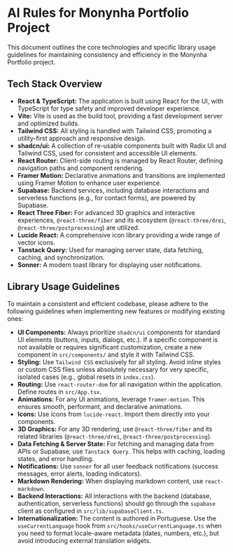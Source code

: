 # AI Rules for Monynha Portfolio Project

This document outlines the core technologies and specific library usage guidelines for maintaining consistency and efficiency in the Monynha Portfolio project.

## Tech Stack Overview

*   **React & TypeScript:** The application is built using React for the UI, with TypeScript for type safety and improved developer experience.
*   **Vite:** Vite is used as the build tool, providing a fast development server and optimized builds.
*   **Tailwind CSS:** All styling is handled with Tailwind CSS, promoting a utility-first approach and responsive design.
*   **shadcn/ui:** A collection of re-usable components built with Radix UI and Tailwind CSS, used for consistent and accessible UI elements.
*   **React Router:** Client-side routing is managed by React Router, defining navigation paths and component rendering.
*   **Framer Motion:** Declarative animations and transitions are implemented using Framer Motion to enhance user experience.
*   **Supabase:** Backend services, including database interactions and serverless functions (e.g., for contact forms), are powered by Supabase.
*   **React Three Fiber:** For advanced 3D graphics and interactive experiences, `@react-three/fiber` and its ecosystem (`@react-three/drei`, `@react-three/postprocessing`) are utilized.
*   **Lucide React:** A comprehensive icon library providing a wide range of vector icons.
*   **Tanstack Query:** Used for managing server state, data fetching, caching, and synchronization.
*   **Sonner:** A modern toast library for displaying user notifications.

## Library Usage Guidelines

To maintain a consistent and efficient codebase, please adhere to the following guidelines when implementing new features or modifying existing ones:

*   **UI Components:** Always prioritize `shadcn/ui` components for standard UI elements (buttons, inputs, dialogs, etc.). If a specific component is not available or requires significant customization, create a new component in `src/components/` and style it with Tailwind CSS.
*   **Styling:** Use `Tailwind CSS` exclusively for all styling. Avoid inline styles or custom CSS files unless absolutely necessary for very specific, isolated cases (e.g., global resets in `index.css`).
*   **Routing:** Use `react-router-dom` for all navigation within the application. Define routes in `src/App.tsx`.
*   **Animations:** For any UI animations, leverage `framer-motion`. This ensures smooth, performant, and declarative animations.
*   **Icons:** Use icons from `lucide-react`. Import them directly into your components.
*   **3D Graphics:** For any 3D rendering, use `@react-three/fiber` and its related libraries (`@react-three/drei`, `@react-three/postprocessing`).
*   **Data Fetching & Server State:** For fetching and managing data from APIs or Supabase, use `Tanstack Query`. This helps with caching, loading states, and error handling.
*   **Notifications:** Use `sonner` for all user feedback notifications (success messages, error alerts, loading indicators).
*   **Markdown Rendering:** When displaying markdown content, use `react-markdown`.
*   **Backend Interactions:** All interactions with the backend (database, authentication, serverless functions) should go through the `supabase` client as configured in `src/lib/supabaseClient.ts`.
*   **Internationalization:** The content is authored in Portuguese. Use the `useCurrentLanguage` hook from `src/hooks/useCurrentLanguage.ts` when you need to format locale-aware metadata (dates, numbers, etc.), but avoid introducing external translation widgets.